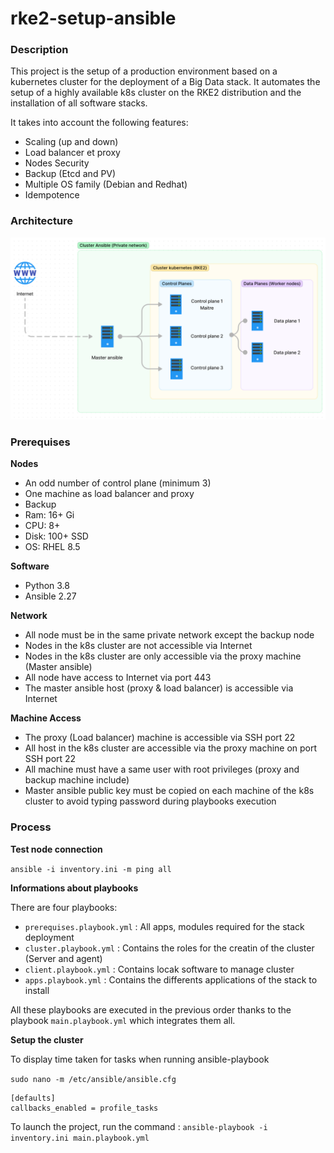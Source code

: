 # rke2-setup-ansible

### Description

This project is the setup of a production environment based on a kubernetes cluster for the deployment of a Big Data stack. It automates the setup of a highly available k8s cluster on the RKE2 distribution and the installation of all software stacks.

It takes into account the following features:

* Scaling (up and down)
* Load balancer et proxy
* Nodes Security
* Backup (Etcd and PV)
* Multiple OS family (Debian and Redhat)
* Idempotence

### Architecture

![Architecture img](https://raw.githubusercontent.com/data354/rke2-setup-ansible/main/archtitecture_setup_rke2.png)

### Prerequises

**Nodes**

* An odd number of control plane (minimum 3)
* One machine as load balancer and proxy
* Backup
* Ram: 16+ Gi
* CPU: 8+
* Disk: 100+ SSD
* OS: RHEL 8.5

**Software**

* Python 3.8
* Ansible 2.27

**Network**

* All node must be in the same private network except the backup node
* Nodes in the k8s cluster are not accessible via Internet
* Nodes in the k8s cluster are only accessible via the proxy machine (Master ansible)
* All node have access to Internet via port 443
* The master ansible host (proxy & load balancer) is accessible via Internet

**Machine Access**

* The proxy (Load balancer) machine is accessible via SSH port 22
* All host in the k8s cluster are accessible via the proxy machine on port SSH port 22
* All machine must have a same user with root privileges (proxy and backup machine include)
* Master ansible public key must be copied on each machine of the k8s cluster to avoid typing password during playbooks execution

### Process

**Test node connection**

`ansible -i inventory.ini -m ping all`

**Informations about playbooks**

There are four playbooks:

* `prerequises.playbook.yml`  : All apps, modules required for the stack deployment
* `cluster.playbook.yml` : Contains the roles for the creatin of the cluster (Server and agent)
* `client.playbook.yml` : Contains locak software to manage cluster
* `apps.playbook.yml` : Contains the differents applications of the stack to install

All these playbooks are executed in the previous order thanks to the playbook `main.playbook.yml` which integrates them all.

**Setup the cluster**

To display time taken for tasks when running ansible-playbook

`sudo nano -m /etc/ansible/ansible.cfg`

```
[defaults]
callbacks_enabled = profile_tasks
```

To launch the project, run the command : `ansible-playbook -i inventory.ini main.playbook.yml`
